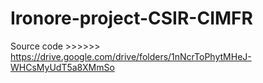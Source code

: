 # Ironore-project-CSIR-CIMFR

Source code >>>>>> https://drive.google.com/drive/folders/1nNcrToPhytMHeJ-WHCsMyUdT5a8XMmSo

